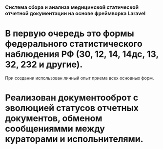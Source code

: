 ### Система сбора и анализа медицинской статической отчетной документации на основе фреймворка Laravel
# В первую очередь это формы федерального статистического наблюдения РФ (30, 12, 14, 14дс, 13, 32, 232 и другие).
При создании использован личный опыт приема всех основных форм. 
# Реализован документооброт с эволюцией статусов отчетных документов, обменом сообщениямми между кураторами и испольнителями.

